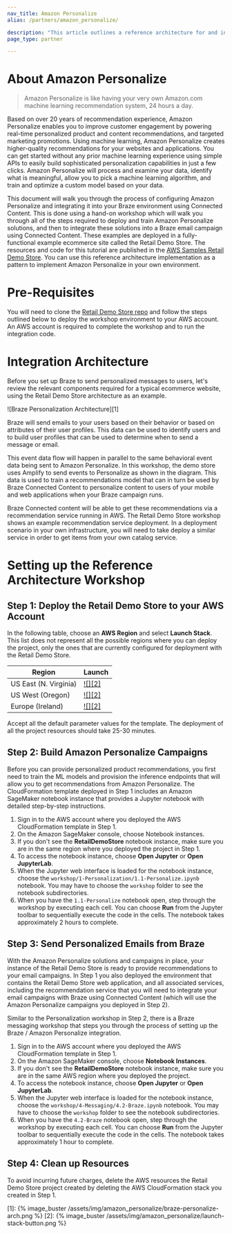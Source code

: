 ```yaml
---
nav_title: Amazon Personalize
alias: /partners/amazon_personalize/

description: "This article outlines a reference architecture for and integration between Braze and Amazon Personalize."
page_type: partner

---
```


# About Amazon Personalize

> Amazon Personalize is like having your very own Amazon.com machine learning recommendation system, 24 hours a day.

Based on over 20 years of recommendation experience, Amazon Personalize enables you to improve customer engagement by powering real-time personalized product and content recommendations, and targeted marketing promotions. Using machine learning, Amazon Personalize creates higher-quality recommendations for your websites and applications. You can get started without any prior machine learning experience using simple APIs to easily build sophisticated personalization capabilities in just a few clicks. Amazon Personalize will process and examine your data, identify what is meaningful, allow you to pick a machine learning algorithm, and train and optimize a custom model based on your data. 

This document will walk you through the process of configuring Amazon Personalize and integrating it into your Braze environment using Connected Content. This is done using a hand-on workshop which will walk you through all of the steps required to deploy and train Amazon Personalize solutions, and then to integrate these solutions into a Braze email campaign using Connected Content.  These examples are deployed in a fully-functional example ecommerce site called the Retail Demo Store.  The resources and code for this tutorial are published in the [AWS Samples Retail Demo Store](https://github.com/aws-samples/retail-demo-store/).  You can use this reference architecture implementation as a pattern to implement Amazon Personalize in your own environment.

# Pre-Requisites

You will need to clone the [Retail Demo Store repo](https://github.com/aws-samples/retail-demo-store/) and follow the steps outlined below to deploy the workshop environment to your AWS account.  An AWS account is required to complete the workshop and to run the integration code.

# Integration Architecture

Before you set up Braze to send personalized messages to users, let's review the relevant components required for a typical ecommerce website, using the Retail Demo Store architecture as an example.

![Braze Personalization Architecture][1] 

Braze will send emails to your users based on their behavior or based on attributes of their user profiles.  This data can be used to identify users and to build user profiles that can be used to determine when to send a message or email.  

This event data flow will happen in parallel to the same behavioral event data being sent to Amazon Personalize. In this workshop, the demo store uses Amplify to send events to Personalize as shown in the diagram. This data is used to train a recommendations model that can in turn be used by Braze Connected Content to personalize content to users of your mobile and web applications when your Braze campaign runs.  

Braze Connected content will be able to get these recommendations via a recommendation service running in AWS.  The Retail Demo Store workshop shows an example recommendation service deployment.  In a deployment scenario in your own infrastructure, you will need to take deploy a similar service in order to get items from your own catalog service.

# Setting up the Reference Architecture Workshop

## Step 1:  Deploy the Retail Demo Store to your AWS Account

In the following table, choose an **AWS Region** and select **Launch Stack**.  This list does not represent all the possible regions where you can deploy the project, only the ones that are currently configured for deployment with the Retail Demo Store.

| **Region** | **Launch** |
| --- | --- |
| US East (N. Virginia) | [![][2]](https://console.aws.amazon.com/cloudformation/home?region=us-east-1#/stacks/create/review?templateURL=https://s3.amazonaws.com/retaildemostore-us-east-1/cloudformation-templates/template.yaml&amp;stackName=RetailDemoStore&amp;param_ResourceBucket=retaildemostore-us-east-1&amp;param_SourceDeploymentType=CodeCommit&amp;param_PreIndexElasticsearch=Yes) |
| US West (Oregon) | [![][2]](https://console.aws.amazon.com/cloudformation/home?region=us-west-2#/stacks/create/review?templateURL=https://s3-us-west-2.amazonaws.com/retaildemostore-us-west-2/cloudformation-templates/template.yaml&amp;stackName=RetailDemoStore&amp;param_ResourceBucket=retaildemostore-us-west-2&amp;param_SourceDeploymentType=CodeCommit&amp;param_PreIndexElasticsearch=Yes) |
| Europe (Ireland) | [![][2]](https://console.aws.amazon.com/cloudformation/home?region=eu-west-1#/stacks/create/review?templateURL=https://s3-eu-west-1.amazonaws.com/retaildemostore-eu-west-1/cloudformation-templates/template.yaml&amp;stackName=RetailDemoStore&amp;param_ResourceBucket=retaildemostore-eu-west-1&amp;param_SourceDeploymentType=CodeCommit&amp;param_PreIndexElasticsearch=Yes) |

Accept all the default parameter values for the template.  The deployment of all the project resources should take 25-30 minutes.

## Step 2:  Build Amazon Personalize Campaigns

Before you can provide personalized product recommendations, you first need to train the ML models and provision the inference endpoints that will allow you to get recommendations from Amazon Personalize.  The CloudFormation template deployed in Step 1 includes an Amazon SageMaker notebook instance that provides a Jupyter notebook with detailed step-by-step instructions.

1. Sign in to the AWS account where you deployed the AWS CloudFormation template in Step 1.
2. On the Amazon SageMaker console, choose Notebook instances.
3. If you don't see the **RetailDemoStore** notebook instance, make sure you are in the same region where you deployed the project in Step 1.
4. To access the notebook instance, choose **Open Jupyter** or **Open JupyterLab**.
5. When the Jupyter web interface is loaded for the notebook instance, choose the `workshop/1-Personalization/1.1-Personalize.ipynb` notebook.  You may have to choose the `workshop` folder to see the notebook subdirectories.
6. When you have the `1.1-Personalize` notebook open, step through the workshop by executing each cell.  You can choose **Run** from the Jupyter toolbar to sequentially execute the code in the cells.  The notebook takes approximately 2 hours to complete.

## Step 3:  Send Personalized Emails from Braze

With the Amazon Personalize solutions and campaigns in place, your instance of the Retail Demo Store is ready to provide recommendations to your email campaigns.  In Step 1 you also deployed the environment that contains the Retail Demo Store web application, and all associated services, including the recommendation service that you will need to integrate your email campaigns with Braze using Connected Content (which will use the Amazon Personalize campaigns you deployed in Step 2).  

Similar to the Personalization workshop in Step 2, there is a Braze messaging workshop that steps you through the process of setting up the Braze / Amazon Personalize integration.

1. Sign in to the AWS account where you deployed the AWS CloudFormation template in Step 1.
2. On the Amazon SageMaker console, choose **Notebook Instances**.
3. If you don't see the **RetailDemoStore** notebook instance, make sure you are in the same AWS region where you deployed the project.
4. To access the notebook instance, choose **Open Jupyter** or **Open JupyterLab**.
5. When the Jupyter web interface is loaded for the notebook instance, choose the `workshop/4-Messaging/4.2-Braze.ipynb` notebook. You may have to choose the `workshop` folder to see the notebook subdirectories.
6. When you have the `4.2-Braze` notebook open, step through the workshop by executing each cell.  You can choose **Run** from the Jupyter toolbar to sequentially execute the code in the cells.  The notebook takes approximately 1 hour to complete. 

## Step 4:  Clean up Resources

To avoid incurring future charges, delete the AWS resources the Retail Demo Store project created by deleting the AWS CloudFormation stack you created in Step 1.

[1]: {% image_buster /assets/img/amazon_personalize/braze-personalize-arch.png %}
[2]: {% image_buster /assets/img/amazon_personalize/launch-stack-button.png %}